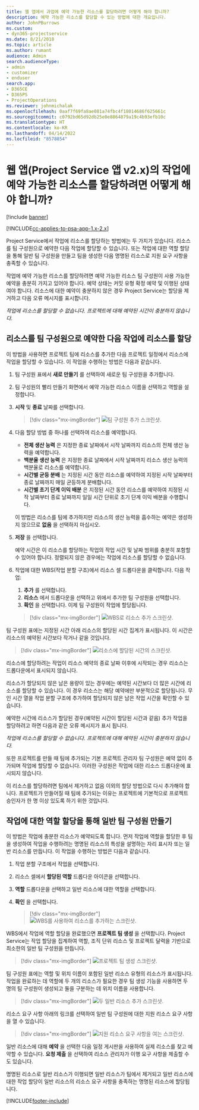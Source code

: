 ```yaml
---
title: 웹 앱에서 과업에 예약 가능한 리소스를 할당하려면 어떻게 해야 합니까?
description: 예약 가능한 리소스를 할당할 수 있는 방법에 대한 개요입니다.
author: JohnPBurrows
ms.custom:
- dyn365-projectservice
ms.date: 8/21/2018
ms.topic: article
ms.author: rumant
audience: Admin
search.audienceType:
- admin
- customizer
- enduser
search.app:
- D365CE
- D365PS
- ProjectOperations
ms.reviewer: johnmichalak
ms.openlocfilehash: 0aaf7f69fa8ae081a74fbc4f18014686f625661c
ms.sourcegitcommit: c0792bd65d92db25e0e8864879a19c4b93efb10c
ms.translationtype: HT
ms.contentlocale: ko-KR
ms.lasthandoff: 04/14/2022
ms.locfileid: "8578854"
---
```

# <a name="how-do-i-assign-a-bookable-resource-to-a-task-in-the-web-app-project-service-app-v2x"></a>웹 앱(Project Service 앱 v2.x)의 작업에 예약 가능한 리소스를 할당하려면 어떻게 해야 합니까?

[!include [banner](../includes/psa-now-project-operations.md)]

[!INCLUDE[cc-applies-to-psa-app-1.x-2.x](../includes/cc-applies-to-psa-app-1x-2x.md)]

Project Service에서 작업에 리소스를 할당하는 방법에는 두 가지가 있습니다. 리소스를 팀 구성원으로 예약한 다음 작업에 할당할 수 있습니다. 또는 작업에 대한 역할 할당을 통해 일반 팀 구성원을 만들고 팀을 생성한 다음 명명된 리소스로 지원 요구 사항을 충족할 수 있습니다.

작업에 예약 가능한 리소스를 할당하려면 예약 가능한 리소스 팀 구성원이 사용 가능한 예약을 충분히 가지고 있어야 합니다. 예약 상태는 커밋 유형 확정 예약 및 이행된 상태여야 합니다. 리소스에 대한 예약이 충분하지 않은 경우 Project Service는 할당을 제거하고 다음 오류 메시지를 표시합니다.

*작업에 리소스를 할당할 수 없습니다. 프로젝트에 대해 예약된 시간이 충분하지 않습니다.*

## <a name="book-a-resource-as-a-team-member-and-then-assign-the-resource-to-a-task"></a>리소스를 팀 구성원으로 예약한 다음 작업에 리소스를 할당

이 방법을 사용하면 프로젝트 팀에 리소스를 추가한 다음 프로젝트 일정에서 리소스에 작업을 할당할 수 있습니다. 이 작업을 수행하는 방법은 다음과 같습니다.
1.  팀 구성원 표에서 **새로 만들기** 를 선택하여 새로운 팀 구성원을 추가합니다.
2.  팀 구성원의 빨리 만들기 화면에서 예약 가능한 리소스 이름을 선택하고 역할을 설정합니다.
3.  **시작** 및 **종료** 날짜를 선택합니다.

    > [!div class="mx-imgBorder"] 
    > ![팀 구성원 추가 스크린샷.](media/FAQ-Resources-to-Tasks2-1.png "팀 구성원 추가 스크린샷")
 
4.  다음 할당 방법 중 하나를 선택하여 리소스를 예약합니다.
    - **전체 생산 능력** 은 지정한 종료 날짜에서 시작 날짜까지 리소스의 전체 생산 능력을 예약합니다.
    - **백분율 생산 능력** 은 지정한 종료 날짜에서 시작 날짜까지 리소스 생산 능력의 백분율로 리소스를 예약합니다.
    - **시간별 균등 분배** 는 지정된 시간 동안 리소스를 예약하여 지정된 시작 날짜부터 종료 날짜까지 매일 균등하게 분배합니다.
    - **시간별 초기 단계 이익 배분** 은 지정된 시간 동안 리소스를 예약하여 지정된 시작 날짜부터 종료 날짜까지 일일 시간 단위로 초기 단계 이익 배분을 수행합니다.

    이 방법은 리소스를 팀에 추가하지만 리소스의 생산 능력을 흡수하는 예약은 생성하지 않으므로 **없음** 을 선택하지 마십시오.
5.  **저장** 을 선택합니다.

    예약 시간은 이 리소스를 할당하는 작업의 작업 시간 및 날짜 범위를 충분히 포함할 수 있어야 합니다. 정렬되지 않은 경우에는 작업에 리소스를 할당할 수 없습니다.

6.  작업에 대한 WBS(작업 분할 구조)에서 리소스 셀 드롭다운을 클릭합니다. 다음 작업: 

    1. **추가** 를 선택합니다.
    2. **리소스** 에서 드롭다운을 선택하고 위에서 추가한 팀 구성원을 선택합니다.
    3. **확인** 을 선택합니다. 이제 팀 구성원이 작업에 할당됩니다.

    > [!div class="mx-imgBorder"] 
    > ![WBS로 리소스 추가 스크린샷.](media/FAQ-Resources-to-Tasks2-2.png "WBS로 리소스 추가 스크린샷")
 
팀 구성원 표에는 지정된 시간 아래 리소스의 할당된 시간 집계가 표시됩니다. 이 시간은 리소스의 예약된 시간보다 작거나 같을 것입니다. 

> [!div class="mx-imgBorder"] 
> ![리소스에 할당된 시간의 스크린샷.](media/FAQ-Resources-to-Tasks2-3.png "리소스에 할당된 시간의 스크린샷")
 
리소스에 할당하려는 작업이 리소스 예약의 종료 날짜 이후에 시작되는 경우 리소스는 드롭다운에서 표시되지 않습니다.

리소스가 할당되지 않은 남은 용량이 있는 경우에는 예약된 시간보다 더 많은 시간에 리소스를 할당할 수 있습니다. 이 경우 리소스는 해당 예약에만 부분적으로 할당됩니다. 무인 시간 열을 작업 분할 구조에 추가하여 할당되지 않은 남은 작업 시간을 확인할 수 있습니다.

예약한 시간에 리소스가 할당된 경우(예약된 시간이 할당된 시간과 같음) 추가 작업을 할당하려고 하면 다음과 같은 오류 메시지가 표시 됩니다.

*작업에 리소스를 할당할 수 없습니다. 프로젝트에 대해 예약된 시간이 충분하지 않습니다.*

또한 프로젝트를 만들 때 팀에 추가되는 기본 프로젝트 관리자 팀 구성원은 예약 없이 추가되며 작업에 할당할 수 없습니다. 이러한 구성원은 작업에 대한 리소스 드롭다운에 표시되지 않습니다.

이 리소스를 할당하려면 팀에서 제거하고 없음 이외의 할당 방법으로 다시 추가해야 합니다. 프로젝트가 만들어질 때 팀에 추가되는 이유는 프로젝트에 기본적으로 프로젝트 승인자가 한 명 이상 있도록 하기 위한 것입니다.

## <a name="create-a-generic-team-member-through-role-assignment-on-tasks"></a>작업에 대한 역할 할당을 통해 일반 팀 구성원 만들기

이 방법은 작업에 충분한 리소스가 예약되도록 합니다. 먼저 작업에 역할을 할당한 후 팀을 생성하여 작업을 수행하려는 명명된 리소스의 특성을 설명하는 자리 표시자 또는 일반 리소스를 만듭니다. 이 작업을 수행하는 방법은 다음과 같습니다.

1. 작업 분할 구조에서 작업을 선택합니다.
2. 리소스 셀에서 **할당된 역할** 드롭다운 아이콘을 선택합니다.
3. **역할** 드롭다운을 선택하고 일반 리소스에 대한 역할을 선택합니다.
4. **확인** 을 선택합니다.

    > [!div class="mx-imgBorder"] 
    > ![WBS를 사용하여 리소스를 추가하는 스크린샷.](media/FAQ-Resources-to-Tasks2-4.png "WBS를 사용하여 리소스를 추가하는 스크린샷")
 
WBS에서 작업에 역할 할당을 완료했으면 **프로젝트 팀 생성** 을 선택합니다. Project Service는 작업 할당을 집계하여 역할, 조직 단위 리소스 및 프로젝트 달력을 기반으로 최소한의 일반 팀 구성원을 만듭니다.

> [!div class="mx-imgBorder"] 
> ![프로젝트 팀 생성 스크린샷.](media/FAQ-Resources-to-Tasks2-5.png "프로젝트 팀 생성 스크린샷")
 
팀 구성원 표에는 역할 및 위치 이름이 포함된 일반 리소스 유형의 리소스가 표시됩니다. 작업을 완료하는 데 역할에 두 개의 리소스가 필요한 경우 팀 생성 기능을 사용하면 두 명의 팀 구성원이 생성되고 둘을 구분하는 데 위치 이름을 사용합니다.

> [!div class="mx-imgBorder"] 
> ![두 일반 리소스 추가 스크린샷.](media/FAQ-Resources-to-Tasks2-6.png "두 일반 리소스 추가 스크린샷")
 
리소스 요구 사항 아래의 링크를 선택하여 일반 팀 구성원에 대한 지원 리소스 요구 사항을 열 수 있습니다.

> [!div class="mx-imgBorder"] 
> ![지원 리소스 요구 사항을 여는 스크린샷.](media/FAQ-Resources-to-Tasks2-7.png "지원 리소스 요구 사항을 여는 스크린샷")

일반 리소스에 대해 **예약** 을 선택한 다음 일정 게시판을 사용하여 실제 리소스를 찾고 예약할 수 있습니다. **요청 제출** 을 선택하여 리소스 관리자가 이행 요구 사항을 제출할 수도 있습니다.

명명된 리소스로 일반 리소스가 이행되면 일반 리소스가 팀에서 제거되고 일반 리소스에 대한 작업 할당이 일반 리소스의 리소스 요구 사항을 충족하는 명명된 리소스에 할당됩니다.
 



[!INCLUDE[footer-include](../includes/footer-banner.md)]
